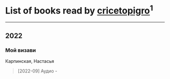 # List of books read by [cricetopigro](http://vk.com/id189877867)<sup>1</sup>
---

## 2022

### Мой визави
Карпинская, Настасья
> [2022-09] Аудио -



